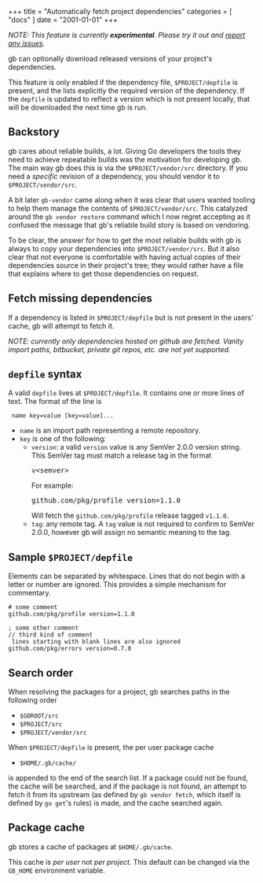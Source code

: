 +++
title       = "Automatically fetch project dependencies"
categories = [ "docs" ]
date = "2001-01-01"
+++

_NOTE: This feature is currently **experimental**. Please try it out and [report any issues](https://github.com/constabulary/gb/issues/new)._

gb can optionally download released versions of your project's dependencies.

This feature is only enabled if the dependency file, `$PROJECT/depfile` is present, and the lists explicitly the required version of the dependency. If the `depfile` is updated to reflect a version which is not present locally, that will be downloaded the next time gb is run.

## Backstory
gb cares about reliable builds, a lot. Giving Go developers the tools they need to achieve repeatable builds was the motivation for developing gb. The main way gb does this is via the `$PROJECT/vendor/src` directory. If you need a _specific_ revision of a dependency, you should vendor it to `$PROJECT/vendor/src`. 

A bit later `gb-vendor` came along when it was clear that users wanted tooling to help them manage the contents of `$PROJECT/vendor/src`. This catalyzed around the `gb vendor restore` command which I now regret accepting as it confused the message that gb's reliable build story is based on vendoring.

To be clear, the answer for how to get the most reliable builds with gb is always to copy your dependencies into `$PROJECT/vendor/src`. But it also clear that not everyone is comfortable with having actual copies of their dependencies source in their project's tree; they would rather have a file that explains where to get those dependencies on request.

## Fetch missing dependencies

If a dependency is listed in `$PROJECT/depfile` but is not present in the users' cache, gb will attempt to fetch it.

_NOTE: currently only dependencies hosted on github are fetched. Vanity import paths, bitbucket, private git repos, etc. are not yet supported._
 
<h2 id="syntax"><code>depfile</code> syntax</h2>

A valid `depfile` lives at `$PROJECT/depfile`. It contains one or more lines of text. The format of the line is

     name key=value [key=value]...

- `name` is an import path representing a remote repository.
- `key` is one of the following:
   - `version`: a valid `version` value is any SemVer 2.0.0 version string. This SemVer tag must match a release tag in the format
      <pre>v&lt;semver></pre>
      For example:
      <pre>github.com/pkg/profile version=1.1.0</pre>
      Will fetch the `github.com/pkg/profile` release tagged `v1.1.0`.
   - `tag`: any remote tag. A `tag` value is not required to confirm to SemVer 2.0.0, however gb will assign no semantic meaning to the tag.

## Sample `$PROJECT/depfile`
Elements can be separated by whitespace. Lines that do not begin with a letter or number are ignored. This provides a simple mechanism for commentary.
```
# some comment
github.com/pkg/profile version=1.1.0

; some other comment
// third kind of comment
 lines starting with blank lines are also ignored
github.com/pkg/errors version=0.7.0
```

## Search order
When resolving the packages for a project, gb searches paths in the following order

- `$GOROOT/src`
- `$PROJECT/src`
- `$PROJECT/vendor/src`

When `$PROJECT/depfile` is present, the per user package cache

- `$HOME/.gb/cache/`

is appended to the end of the search list.  If a package could not be found, the cache will be searched, and if the package is not found, an attempt to fetch it from its upstream (as defined by `gb vendor fetch`, which itself is defined by `go get`'s rules) is made, and the cache searched again.

## Package cache
gb stores a cache of packages at `$HOME/.gb/cache`.

This cache is _per user_ not _per project_. This default can be changed via the `GB_HOME` environment variable.
